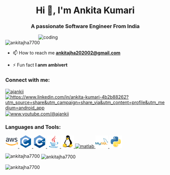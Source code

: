 <h1 align="center">Hi 👋, I'm Ankita Kumari</h1>
<h3 align="center">A passionate Software Engineer From India</h3>

<img align="right" alt="coding" width="400" src="https://www.google.com/url?sa=i&url=https%3A%2F%2Fwww.behance.net%2Fgallery%2F116770475%2FAnimated-illustrations&psig=AOvVaw333_TNuXsgYVjH66W3OhvH&ust=1725091683803000&source=images&cd=vfe&opi=89978449&ved=0CBAQjRxqFwoTCKD3pMehnIgDFQAAAAAdAAAAABAE">

<p align="left"> <img src="https://komarev.com/ghpvc/?username=ankitajha7700&label=Profile%20views&color=0e75b6&style=flat" alt="ankitajha7700" /> </p>

- 📫 How to reach me **ankitajha202002@gmail.com**

- ⚡ Fun fact **I anm ambivert**

<h3 align="left">Connect with me:</h3>
<p align="left">
<a href="https://twitter.com/ajankii" target="blank"><img align="center" src="https://raw.githubusercontent.com/rahuldkjain/github-profile-readme-generator/master/src/images/icons/Social/twitter.svg" alt="ajankii" height="30" width="40" /></a>
<a href="https://linkedin.com/in/https://www.linkedin.com/in/ankita-kumari-4b2b88262?utm_source=share&utm_campaign=share_via&utm_content=profile&utm_medium=android_app" target="blank"><img align="center" src="https://raw.githubusercontent.com/rahuldkjain/github-profile-readme-generator/master/src/images/icons/Social/linked-in-alt.svg" alt="https://www.linkedin.com/in/ankita-kumari-4b2b88262?utm_source=share&utm_campaign=share_via&utm_content=profile&utm_medium=android_app" height="30" width="40" /></a>
<a href="https://www.youtube.com/c/www.youtube.com/@ajankii" target="blank"><img align="center" src="https://raw.githubusercontent.com/rahuldkjain/github-profile-readme-generator/master/src/images/icons/Social/youtube.svg" alt="www.youtube.com/@ajankii" height="30" width="40" /></a>
</p>

<h3 align="left">Languages and Tools:</h3>
<p align="left"> <a href="https://aws.amazon.com" target="_blank" rel="noreferrer"> <img src="https://raw.githubusercontent.com/devicons/devicon/master/icons/amazonwebservices/amazonwebservices-original-wordmark.svg" alt="aws" width="40" height="40"/> </a> <a href="https://www.cprogramming.com/" target="_blank" rel="noreferrer"> <img src="https://raw.githubusercontent.com/devicons/devicon/master/icons/c/c-original.svg" alt="c" width="40" height="40"/> </a> <a href="https://www.w3schools.com/cpp/" target="_blank" rel="noreferrer"> <img src="https://raw.githubusercontent.com/devicons/devicon/master/icons/cplusplus/cplusplus-original.svg" alt="cplusplus" width="40" height="40"/> </a> <a href="https://www.java.com" target="_blank" rel="noreferrer"> <img src="https://raw.githubusercontent.com/devicons/devicon/master/icons/java/java-original.svg" alt="java" width="40" height="40"/> </a> <a href="https://www.linux.org/" target="_blank" rel="noreferrer"> <img src="https://raw.githubusercontent.com/devicons/devicon/master/icons/linux/linux-original.svg" alt="linux" width="40" height="40"/> </a> <a href="https://www.mathworks.com/" target="_blank" rel="noreferrer"> <img src="https://upload.wikimedia.org/wikipedia/commons/2/21/Matlab_Logo.png" alt="matlab" width="40" height="40"/> </a> <a href="https://www.mysql.com/" target="_blank" rel="noreferrer"> <img src="https://raw.githubusercontent.com/devicons/devicon/master/icons/mysql/mysql-original-wordmark.svg" alt="mysql" width="40" height="40"/> </a> <a href="https://www.python.org" target="_blank" rel="noreferrer"> <img src="https://raw.githubusercontent.com/devicons/devicon/master/icons/python/python-original.svg" alt="python" width="40" height="40"/> </a> </p>

<p><img align="left" src="https://github-readme-stats.vercel.app/api/top-langs?username=ankitajha7700&show_icons=true&locale=en&layout=compact" alt="ankitajha7700" /></p>

<p>&nbsp;<img align="center" src="https://github-readme-stats.vercel.app/api?username=ankitajha7700&show_icons=true&locale=en" alt="ankitajha7700" /></p>

<p><img align="center" src="https://github-readme-streak-stats.herokuapp.com/?user=ankitajha7700&" alt="ankitajha7700" /></p>
